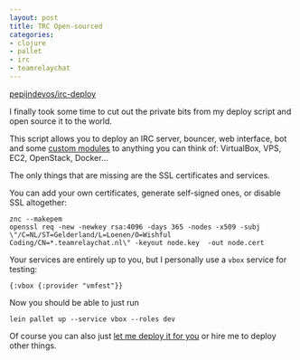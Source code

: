 ```yaml
---
layout: post
title: TRC Open-sourced
categories:
- clojure
- pallet
- irc
- teamrelaychat
---
```


[pepijndevos/irc-deploy](https://github.com/pepijndevos/irc-deploy)

I finally took some time to cut out the private bits from my deploy script and open source it to the world.

This script allows you to deploy an IRC server, bouncer, web interface, bot and some [custom modules](https://github.com/pepijndevos/irc-utils) to anything you can think of: VirtualBox, VPS, EC2, OpenStack, Docker…

The only things that are missing are the SSL certificates and services.

You can add your own certificates, generate self-signed ones, or disable SSL altogether:

    znc --makepem
    openssl req -new -newkey rsa:4096 -days 365 -nodes -x509 -subj \"/C=NL/ST=Gelderland/L=Loenen/O=Wishful Coding/CN=*.teamrelaychat.nl\" -keyout node.key  -out node.cert

Your services are entirely up to you, but I personally use a `vbox` service for testing:

    {:vbox {:provider "vmfest"}}

Now you should be able to just run

    lein pallet up --service vbox --roles dev

Of course you can also just [let me deploy it for you](http://teamrelaychat.nl) or hire me to deploy other things.